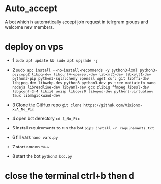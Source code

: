 # Auto_accept
A bot which is automatically accept join request in telegram groups and welcome new members.

# deploy on vps
* 1 `sudo apt update && sudo apt upgrade -y`

* 2 `sudo apt install --no-install-recommends -y python3-lxml python3-psycopg2 libpq-dev libcurl4-openssl-dev libxml2-dev libxslt1-dev python3-pip python3-sqlalchemy openssl wget curl git libffi-dev libjpeg-dev libwebp-dev python3 python3-dev pv tree mediainfo nano nodejs libreadline-dev libyaml-dev gcc zlib1g ffmpeg libssl-dev libgconf-2-4 libxi6 unzip libopus0 libopus-dev python3-virtualenv tmux libmagickwand-dev`
  
* 3 Clone the GitHub repo
`git clone https://github.com/Visionx-x/A_No_Pic`

* 4 open bot derectory
 `cd A_No_Pic`

* 5 Install requirements to run the bot `pip3 install -r requirements.txt`

* 6 fill vars `nano vars.py`

* 7 start screen `tmux`

* 8 start the bot `python3 bot.py`

# close the terminal ctrl+b then d
